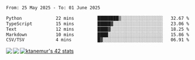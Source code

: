 <!--START_SECTION:waka-->

```txt
From: 25 May 2025 - To: 01 June 2025

Python             22 mins         ████████▒░░░░░░░░░░░░░░░░   32.67 %
TypeScript         15 mins         █████▓░░░░░░░░░░░░░░░░░░░   23.06 %
Text               12 mins         ████▓░░░░░░░░░░░░░░░░░░░░   18.25 %
Markdown           10 mins         ████░░░░░░░░░░░░░░░░░░░░░   15.86 %
CSV/TSV            4 mins          █▓░░░░░░░░░░░░░░░░░░░░░░░   06.91 %
```

<!--END_SECTION:waka-->
<a href="https://github.com/anuraghazra/github-readme-stats">
  <img align="left" src="https://github-readme-stats.vercel.app/api?username=Tanesan&count_private=true&show_icons=true" />
<img align="left" src="https://github-readme-stats.vercel.app/api/top-langs/?username=Tanesan" />
</a>

[![ktanemur's 42 stats](https://badge42.vercel.app/api/v2/cl1wslf6s002109l771rng2w8/stats?cursusId=21&coalitionId=62)](https://github.com/JaeSeoKim/badge42)
